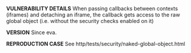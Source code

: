 <b>VULNERABILITY DETAILS</b>
When passing callbacks between contexts (iframes) and detaching an iframe, the callback gets access to the raw global object (i.e. without the security checks enabled on it)


<b>VERSION</b>
Since eva.

<b>REPRODUCTION CASE</b>
See http/tests/security/naked-global-object.html